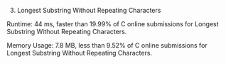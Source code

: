 3. Longest Substring Without Repeating Characters

Runtime: 44 ms, faster than 19.99% of C online submissions for Longest Substring Without Repeating Characters.

Memory Usage: 7.8 MB, less than 9.52% of C online submissions for Longest Substring Without Repeating Characters.
